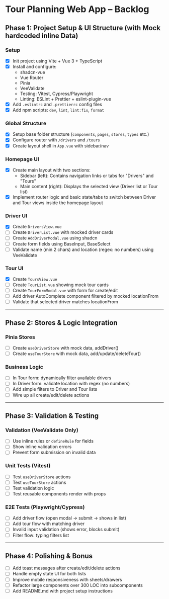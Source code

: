 # Tour Planning Web App – Backlog

## Phase 1: Project Setup & UI Structure (with Mock hardcoded inline Data)

### Setup

- [x] Init project using Vite + Vue 3 + TypeScript
- [x] Install and configure:
  - shadcn-vue
  - Vue Router
  - Pinia
  - VeeValidate
  - Testing: Vitest, Cypress/Playwright
  - Linting: ESLint + Prettier + eslint-plugin-vue
- [x] Add `.eslintrc` and `.prettierrc` config files
- [x] Add npm scripts: `dev`, `lint`, `lint:fix`, `format`

### Global Structure

- [x] Setup base folder structure (`components`, `pages`, `stores`, `types` etc.)
- [x] Configure router with `/drivers` and `/tours`
- [x] Create layout shell in `App.vue` with sidebar/nav

### Homepage UI

- [x] Create main layout with two sections:
  - Sidebar (left): Contains navigation links or tabs for "Drivers" and "Tours"
  - Main content (right): Displays the selected view (Driver list or Tour list)
- [x] Implement router logic and basic state/tabs to switch between Driver and Tour views inside the homepage layout

### Driver UI

- [x] Create `DriversView.vue`
- [ ] Create `DriverList.vue` with mocked driver cards
- [ ] Create `AddDriverModal.vue` using shadcn <Dialog />
- [ ] Create form fields using BaseInput, BaseSelect
- [ ] Validate name (min 2 chars) and location (regex: no numbers) using VeeValidate

### Tour UI

- [x] Create `ToursView.vue`
- [ ] Create `TourList.vue` showing mock tour cards
- [ ] Create `TourFormModal.vue` with form for create/edit
- [ ] Add driver AutoComplete component filtered by mocked locationFrom
- [ ] Validate that selected driver matches locationFrom

---

## Phase 2: Stores & Logic Integration

### Pinia Stores

- [ ] Create `useDriverStore` with mock data, addDriver()
- [ ] Create `useTourStore` with mock data, add/update/deleteTour()

### Business Logic

- [ ] In Tour form: dynamically filter available drivers
- [ ] In Driver form: validate location with regex (no numbers)
- [ ] Add simple filters to Driver and Tour lists
- [ ] Wire up all create/edit/delete actions

---

## Phase 3: Validation & Testing

### Validation (VeeValidate Only)

- [ ] Use inline rules or `defineRule` for fields
- [ ] Show inline validation errors
- [ ] Prevent form submission on invalid data

### Unit Tests (Vitest)

- [ ] Test `useDriverStore` actions
- [ ] Test `useTourStore` actions
- [ ] Test validation logic
- [ ] Test reusable components render with props

### E2E Tests (Playwright/Cypress)

- [ ] Add driver flow (open modal → submit → shows in list)
- [ ] Add tour flow with matching driver
- [ ] Invalid input validation (shows error, blocks submit)
- [ ] Filter flow: typing filters list

---

## Phase 4: Polishing & Bonus

- [ ] Add toast messages after create/edit/delete actions
- [ ] Handle empty state UI for both lists
- [ ] Improve mobile responsiveness with sheets/drawers
- [ ] Refactor large components over 300 LOC into subcomponents
- [ ] Add README.md with project setup instructions

